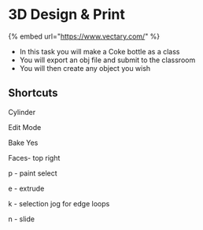 # 3D Design & Print

{% embed url="https://www.vectary.com/" %}

* In this task you will make a Coke bottle as a class
* You will export an obj file and submit to the classroom
* You will then create any object you wish

## Shortcuts

Cylinder 

Edit Mode 

Bake Yes 

Faces- top right 

p - paint select 

e - extrude

k - selection jog for edge loops

n - slide

